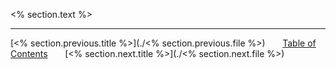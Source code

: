 <% section.text %>

-----


[<% section.previous.title %>](./<% section.previous.file %>)
&nbsp; &nbsp; &nbsp;
[Table of Contents](./index.md)
&nbsp; &nbsp; &nbsp;
[<% section.next.title %>](./<% section.next.file %>)
